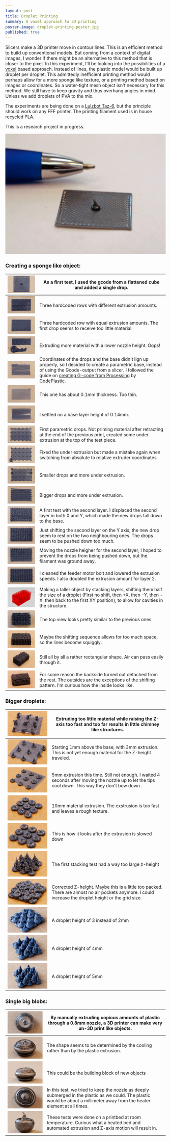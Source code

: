 ```yaml
---
layout: post
title: Droplet Printing
summary: A voxel approach to 3D printing
poster-image: droplet-printing-poster.jpg
published: true
---
```

 

Slicers make a 3D printer move in contour lines. This is an efficient method to build up conventional models. But coming from a context of digital images, I wonder if there might be an alternative to this method that is closer to the pixel.
In this experiment, I'll be looking into the possibilities of a [voxel](https://en.wikipedia.org/wiki/Voxel) based approach. Instead of lines, the plastic model would be built up droplet per droplet.
This admittedly inefficient printing method would perhaps allow for a more sponge like texture, or a printing method based on images or coordinates. So a water-tight mesh object isn't necessary for this method. We still have to keep gravity and thus overhang angles in mind. Unless we add droplets of PVA to the mix.

The experiments are being done on a [Lulzbot Taz-6](https://www.lulzbot.com/store/printers/lulzbot-taz-6), but the principle should work on any FFF printer. The printing filament used is in house recycled PLA.

This is a research project in progress.

![](/images/droplet-printing-first-drop.jpg)


### Creating a sponge like object:

|![](/images/droplet-printing-01.jpg)|As a first test, I used the gcode from a flattened cube and added a single drop.|
|---|---|
|![](/images/droplet-printing-02.jpg)|Three hardcoded rows with different extrusion amounts.|
|![](/images/droplet-printing-03.jpg)|Three hardcoded row with equal extrusion amounts. The first drop seems to receive too little material.|
|![](/images/droplet-printing-04.jpg)|Extruding more material with a lower nozzle height. Oops!|
|![](/images/droplet-printing-05.jpg)|Coordinates of the drops and the base didn't lign up properly, so I decided to create a parametric base, instead of using the Gcode-output from a slicer. I followed the guide on [creating G-code from Processing](http://www.codeplastic.com/2017/06/05/g-code-with-processing-part-1/) by [CodePlastic](http://www.codeplastic.com).|
|![](/images/droplet-printing-06.jpg)|This one has about 0.1mm thickness. Too thin.|
|![](/images/droplet-printing-07.jpg)|I settled on a base layer height of 0.14mm.|
|![](/images/droplet-printing-08.jpg)|First parametric drops. Not priming material after retracting at the end of the previous print, created some under extrusion at the top of the test piece.|
|![](/images/droplet-printing-09.jpg)|Fixed the under extrusion but made a mistake again when switching from absolute to relative extruder coordinates.|
|![](/images/droplet-printing-10.jpg)|Smaller drops and more under extrusion.|
|![](/images/droplet-printing-11.jpg)|Bigger drops and more under extrusion.|
|![](/images/droplet-printing-12.jpg)|A first test with the second layer. I displaced the second layer in both X and Y, which made the new drops fall down to the base.|
|![](/images/droplet-printing-13.jpg)|Just shifting the second layer on the Y axis, the new drop seem to rest on the two neighbouring ones. The drops seem to be pushed down too much.|
|![](/images/droplet-printing-14.jpg)|Moving the nozzle heigher for the second layer, I hoped to prevent the drops from being pushed down, but the filament was ground away.|
|![](/images/droplet-printing-15.jpg)|I cleaned the feeder motor bolt and lowered the extrusion speeds. I also doubled the extrusion amount for layer 2.|
|![](/images/droplet-printing-16.jpg)|Making a taller object by stacking layers, shifting them half the size of a droplet (First no shift, then +X, then -Y, then -X, then back to the first XY position), to allow for cavities in the structure.|
|![](/images/droplet-printing-17.jpg)|The top view looks pretty similar to the previous ones.|
|![](/images/droplet-printing-18.jpg)|Maybe the shifting sequence allows for too much space, so the lines become squiggly.|
|![](/images/droplet-printing-19.jpg)|Still all by all a rather rectangular shape. Air can pass easily through it.|
|![](/images/droplet-printing-20.jpg)|For some reason the backside turned out detached from the rest. The outsides are the exceptions of the shifting pattern. I'm curious how the inside looks like.|
 
  
### Bigger droplets:

|![](/images/droplet-printing-28.jpg)|Extruding too little material while raising the Z-axis too fast and too far results in little chimney like structures.|
|---|---|
|![](/images/droplet-printing-29.jpg)|Starting 1mm above the base, with 3mm extrusion. This is not yet enough material for the Z-height traveled.|
|![](/images/droplet-printing-30.jpg)|5mm extrusion this time. Still not enough. I waited 4 seconds after moving the nozzle up to let the tips cool down. This way they don't bow down .|
|![](/images/droplet-printing-31.jpg)|10mm material extrusion. The exstrusion is too fast and leaves a rough texture.|
|![](/images/droplet-printing-32.jpg)|This is how it looks after the extrusion is slowed down|
|![](/images/droplet-printing-33.jpg)|The first stacking test had a way too large z-height|
|![](/images/droplet-printing-34.jpg)|Corrected Z-height. Maybe this is a little too packed. There are almost no air pockets anymore. I could increase the droplet height or the grid size.|
|![](/images/droplet-printing-35.jpg)|A droplet height of 3 instead of 2mm|
|![](/images/droplet-printing-36.jpg)|A droplet height of 4mm|
|![](/images/droplet-printing-37.jpg)|A droplet height of 5mm|



  
### Single big blobs:

|![](/images/droplet-printing-22.jpg)|By manually extruding copious amounts of plastic through a 0.8mm nozzle, a 3D printer can make very un-3D print like objects.|
|---|---|
|![](/images/droplet-printing-23.jpg)|The shape seems to be determined by the cooling rather than by the plastic extrusion.|
|![](/images/droplet-printing-27.jpg)|This could be the building block of new objects|
|![](/images/droplet-printing-25.jpg)|In this test, we tried to keep the nozzle as deeply submerged in the plastic as we could. The plastic would be about a millimeter away from the heater element at all times.|
|![](/images/droplet-printing-26.jpg)|These tests were done on a printbed at room temperature. Curious what a heated bed and automated extrusion and Z-axis motion will result in.|
